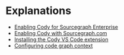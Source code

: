 # Explanations

- [Enabling Cody for Sourcegraph Enterprise](enabling_cody_enterprise.md)
- [Enabling Cody with Sourcegraph.com](enabling_cody.md)
- [Installing the Cody VS Code extension](installing_vs_code.md)
- [Configuring code graph context](code_graph_context.md)

